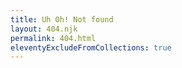 ```yaml
---
title: Uh Oh! Not found
layout: 404.njk
permalink: 404.html
eleventyExcludeFromCollections: true
---
```


